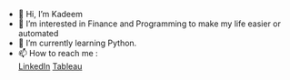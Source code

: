 - 👋 Hi, I’m Kadeem
- 👀 I’m interested in Finance and Programming to make my life easier or automated
- 🌱 I’m currently learning Python. 
- 📫 How to reach me :  
[LinkedIn](https://www.linkedin.com/in/kadeemj)
[Tableau](https://public.tableau.com/app/profile/kadeem.j8701)
<!---[Tableau] (https://public.tableau.com/app/profile/kadeem.j8701)
--->

<!---
kadeem250/kadeem250 is a ✨ special ✨ repository because its `README.md` (this file) appears on your GitHub profile.
You can click the Preview link to take a look at your changes.
--->
